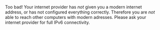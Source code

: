 Too bad! Your internet provider has *not* given you a modern internet address, or has not configured everything correctly. Therefore you are *not* able to reach other computers with modern adresses. Please ask your internet provider for full IPv6 connectivity.
